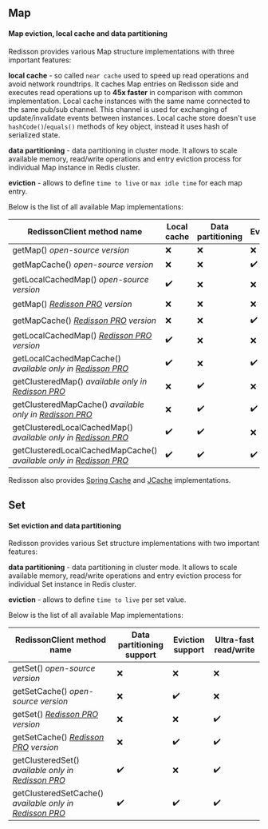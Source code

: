 

## Map

#### Map eviction, local cache and data partitioning

Redisson provides various Map structure implementations with three important features:

**local cache** - so called `near cache` used to speed up read operations and avoid network roundtrips. It caches Map entries on Redisson side and executes read operations up to **45x faster** in comparison with common implementation. Local cache instances with the same name connected to the same pub/sub channel. This channel is used for exchanging of update/invalidate events between instances. Local cache store doesn't use `hashCode()`/`equals()` methods of key object, instead it uses hash of serialized state.

**data partitioning** - data partitioning in cluster mode. It allows to scale available memory, read/write operations and entry eviction process for individual Map instance in Redis cluster.

**eviction** - allows to define `time to live` or `max idle time` for each map entry.

Below is the list of all available Map implementations:

| RedissonClient method name                                   | Local cache | Data partitioning | Eviction | Ultra-fast read/write |
| ------------------------------------------------------------ | ----------- | ----------------- | -------- | --------------------- |
| getMap() *open-source version*                               | ❌           | ❌                 | ❌        | ❌                     |
| getMapCache() *open-source version*                          | ❌           | ❌                 | ✔️        | ❌                     |
| getLocalCachedMap() *open-source version*                    | ✔️           | ❌                 | ❌        | ❌                     |
| getMap() *[Redisson PRO](https://redisson.pro/) version*     | ❌           | ❌                 | ❌        | ✔️                     |
| getMapCache() *[Redisson PRO](https://redisson.pro/) version* | ❌           | ❌                 | ✔️        | ✔️                     |
| getLocalCachedMap() *[Redisson PRO](https://redisson.pro/) version* | ✔️           | ❌                 | ❌        | ✔️                     |
| getLocalCachedMapCache() *available only in [Redisson PRO](https://redisson.pro/)* | ✔️           | ❌                 | ✔️        | ✔️                     |
| getClusteredMap() *available only in [Redisson PRO](https://redisson.pro/)* | ❌           | ✔️                 | ❌        | ✔️                     |
| getClusteredMapCache() *available only in [Redisson PRO](https://redisson.pro/)* | ❌           | ✔️                 | ✔️        | ✔️                     |
| getClusteredLocalCachedMap() *available only in [Redisson PRO](https://redisson.pro/)* | ✔️           | ✔️                 | ❌        | ✔️                     |
| getClusteredLocalCachedMapCache() *available only in [Redisson PRO](https://redisson.pro/)* | ✔️           | ✔️                 | ✔️        | ✔️                     |

Redisson also provides [Spring Cache](https://github.com/redisson/redisson/wiki/14.-Integration-with-frameworks/#142-spring-cache) and [JCache](https://github.com/redisson/redisson/wiki/14.-Integration-with-frameworks/#144-jcache-api-jsr-107-implementation) implementations.



## Set

#### Set eviction and data partitioning

Redisson provides various Set structure implementations with two important features:

**data partitioning** - data partitioning in cluster mode. It allows to scale available memory, read/write operations and entry eviction process for individual Set instance in Redis cluster.

**eviction** - allows to define `time to live` per set value.

Below is the list of all available Map implementations:

| RedissonClient method name                                   | Data partitioning support | Eviction support | Ultra-fast read/write |
| ------------------------------------------------------------ | ------------------------- | ---------------- | --------------------- |
| getSet() *open-source version*                               | ❌                         | ❌                | ❌                     |
| getSetCache() *open-source version*                          | ❌                         | ✔️                | ❌                     |
| getSet() *[Redisson PRO](https://redisson.pro/) version*     | ❌                         | ❌                | ✔️                     |
| getSetCache() *[Redisson PRO](https://redisson.pro/) version* | ❌                         | ✔️                | ✔️                     |
| getClusteredSet() *available only in [Redisson PRO](https://redisson.pro/)* | ✔️                         | ❌                | ✔️                     |
| getClusteredSetCache() *available only in [Redisson PRO](https://redisson.pro/)* | ✔️                         | ✔️                | ✔️                     |

#### 

